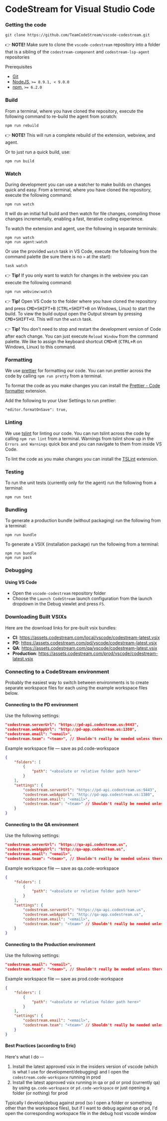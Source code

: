 # CodeStream for Visual Studio Code

### Getting the code

```
git clone https://github.com/TeamCodeStream/vscode-codestream.git
```

👉 **NOTE!** Make sure to clone the `vscode-codestream` repository into a folder that is a sibling of the `codestream-component` and `codestream-lsp-agent` repositories

Prerequisites

- [Git](https://git-scm.com/)
- [NodeJS](https://nodejs.org/en/), `>= 8.9.1, < 9.0.0`
- [npm](https://npmjs.com/), `>= 6.2.0`

### Build

From a terminal, where you have cloned the repository, execute the following command to re-build the agent from scratch:

```
npm run rebuild
```

👉 **NOTE!** This will run a complete rebuild of the extension, webview, and agent.

Or to just run a quick build, use:

```
npm run build
```

### Watch

During development you can use a watcher to make builds on changes quick and easy. From a terminal, where you have cloned the repository, execute the following command:

```
npm run watch
```

It will do an initial full build and then watch for file changes, compiling those changes incrementally, enabling a fast, iterative coding experience.

To watch the extension and agent, use the following in separate terminals:

```
npm run watch
npm run agent:watch
```

Or use the provided `watch` task in VS Code, execute the following from the command palette (be sure there is no `>` at the start):

```
task watch
```

👉 **Tip!** If you only want to watch for changes in the webview you can execute the following command:

```
npm run webview:watch
```

👉 **Tip!** Open VS Code to the folder where you have cloned the repository and press <kbd>CMD+SHIFT+B</kbd> (<kbd>CTRL+SHIFT+B</kbd> on Windows, Linux) to start the build. To view the build output open the Output stream by pressing <kbd>CMD+SHIFT+U</kbd>. This will run the `watch` task.

👉 **Tip!** You don't need to stop and restart the development version of Code after each change. You can just execute `Reload Window` from the command palette. We like to assign the keyboard shortcut <kbd>CMD+R</kbd> (<kbd>CTRL+R</kbd> on Windows, Linux) to this command.

### Formatting

We use [prettier](https://prettier.io/) for formatting our code. You can run prettier across the code by calling `npm run pretty` from a terminal.

To format the code as you make changes you can install the [Prettier - Code formatter](https://marketplace.visualstudio.com/items/esbenp.prettier-vscode) extension.

Add the following to your User Settings to run prettier:

`"editor.formatOnSave": true,`

### Linting

We use [tslint](https://palantir.github.io/tslint/) for linting our code. You can run tslint across the code by calling `npm run lint` from a terminal. Warnings from tslint show up in the `Errors and Warnings` quick box and you can navigate to them from inside VS Code.

To lint the code as you make changes you can install the [TSLint](https://marketplace.visualstudio.com/items/eg2.tslint) extension.

### Testing

To run the unit tests (currently only for the agent) run the following from a terminal:

```
npm run test
```

### Bundling

To generate a production bundle (without packaging) run the following from a terminal:

```
npm run bundle
```

To generate a VSIX (installation package) run the following from a terminal:

```
npm run bundle
npm run pack
```

### Debugging

#### Using VS Code

- Open the `vscode-codestream` repository folder
- Choose the `Launch CodeStream` launch configuration from the launch dropdown in the Debug viewlet and press `F5`.

### Downloading Built VSIXs

Here are the download links for pre-built vsix bundles:

- **CI**: https://assets.codestream.com/local/vscode/codestream-latest.vsix
- **PD**: https://assets.codestream.com/pd/vscode/codestream-latest.vsix
- **QA**: https://assets.codestream.com/qa/vscode/codestream-latest.vsix
- **Production**: https://assets.codestream.com/prod/vscode/codestream-latest.vsix

### Connecting to a CodeStream environment

Probably the easiest way to switch between environments is to create separate workspace files for each using the example workspace files below.

#### Connecting to the PD environment

Use the following settings:

```json
"codestream.serverUrl": "https://pd-api.codestream.us:9443",
"codestream.webAppUrl": "http://pd-app.codestream.us:1380",
"codestream.email": "<email>",
"codestream.team": "<team>", // Shouldn't really be needed unless there are issues and you belong to more than 1 team
```

Example workspace file &mdash; save as pd.code-workspace

```json
{
	"folders": [
		{
			"path": "<absolute or relative folder path here>"
		}
	],
	"settings": {
		"codestream.serverUrl": "https://pd-api.codestream.us:9443",
		"codestream.webAppUrl": "http://pd-app.codestream.us:1380",
		"codestream.email": "<email>",
		"codestream.team": "<team>" // Shouldn't really be needed unless there are issues and you belong to more than 1 team
	}
}
```

#### Connecting to the QA environment

Use the following settings:

```json
"codestream.serverUrl": "https://qa-api.codestream.us",
"codestream.webAppUrl": "http://qa-app.codestream.us",
"codestream.email": "<email>",
"codestream.team": "<team>", // Shouldn't really be needed unless there are issues and you belong to more than 1 team
```

Example workspace file &mdash; save as qa.code-workspace

```json
{
	"folders": [
		{
			"path": "<absolute or relative folder path here>"
		}
	],
	"settings": {
		"codestream.serverUrl": "https://qa-api.codestream.us",
		"codestream.webAppUrl": "http://qa-app.codestream.us",
		"codestream.email": "<email>",
		"codestream.team": "<team>" // Shouldn't really be needed unless there are issues and you belong to more than 1 team
	}
}
```

#### Connecting to the Production environment

Use the following settings:

```json
"codestream.email": "<email>",
"codestream.team": "<team>", // Shouldn't really be needed unless there are issues and you belong to more than 1 team
```

Example workspace file &mdash; save as prod.code-workspace

```json
{
	"folders": [
		{
			"path": "<absolute or relative folder path here>"
		}
	],
	"settings": {
		"codestream.email": "<email>",
		"codestream.team": "<team>" // Shouldn't really be needed unless there are issues and you belong to more than 1 team
	}
}
```

#### Best Practices (according to Eric)

Here's what I do --

1. Install the latest approved vsix in the insiders version of vscode (which is what I use for development/debugging) and I open the `codestream.code-workspace` running in prod
2. Install the latest approved vsix running in qa or pd or prod (currently qa) by using `qa.code-workspace` or `pd.code-workspace` or just opening a folder (or nothing) for prod

Typically I develop/debug against prod (so I open a folder or something other than the workspace files), but if I want to debug against qa or pd, I'd open the corresponding workspace file in the debug host vscode window
